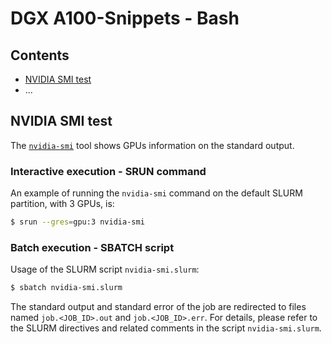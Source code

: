 # DGX A100-Snippets - Bash

## Contents
* [NVIDIA SMI test](#nvidia-smi-test)
* ...

## NVIDIA SMI test

The [`nvidia-smi`](https://docs.nvidia.com/deploy/nvidia-smi/index.html) tool shows GPUs information on the standard output.

### Interactive execution - SRUN command

An example of running the `nvidia-smi` command on the default SLURM partition, with 3 GPUs, is:

```bash
$ srun --gres=gpu:3 nvidia-smi
```

### Batch execution - SBATCH script

Usage of the SLURM script `nvidia-smi.slurm`:

```bash
$ sbatch nvidia-smi.slurm
```

The standard output and standard error of the job are redirected to files named `job.<JOB_ID>.out` and `job.<JOB_ID>.err`. 
For details, please refer to the SLURM directives and related comments in the script `nvidia-smi.slurm`.

